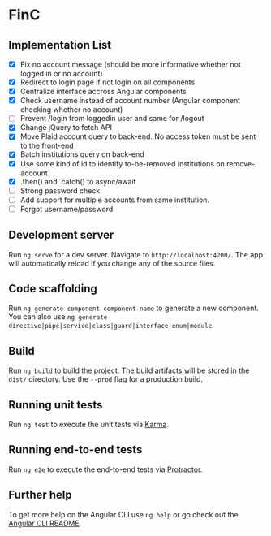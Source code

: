 # FinC

## Implementation List

- [x] Fix no account message (should be more informative whether not logged in or no account)
- [x] Redirect to login page if not login on all components
- [x] Centralize interface accross Angular components
- [x] Check username instead of account number (Angular component checking whether no account)
- [ ] Prevent /login from loggedin user and same for /logout
- [x] Change jQuery to fetch API
- [x] Move Plaid account query to back-end. No access token must be sent to the front-end
- [x] Batch institutions query on back-end
- [x] Use some kind of id to identify to-be-removed institutions on remove-account
- [x] .then() and .catch() to async/await
- [ ] Strong password check
- [ ] Add support for multiple accounts from same institution.
- [ ] Forgot username/password

## Development server

Run `ng serve` for a dev server. Navigate to `http://localhost:4200/`. The app will automatically reload if you change any of the source files.

## Code scaffolding

Run `ng generate component component-name` to generate a new component. You can also use `ng generate directive|pipe|service|class|guard|interface|enum|module`.

## Build

Run `ng build` to build the project. The build artifacts will be stored in the `dist/` directory. Use the `--prod` flag for a production build.

## Running unit tests

Run `ng test` to execute the unit tests via [Karma](https://karma-runner.github.io).

## Running end-to-end tests

Run `ng e2e` to execute the end-to-end tests via [Protractor](http://www.protractortest.org/).

## Further help

To get more help on the Angular CLI use `ng help` or go check out the [Angular CLI README](https://github.com/angular/angular-cli/blob/master/README.md).
